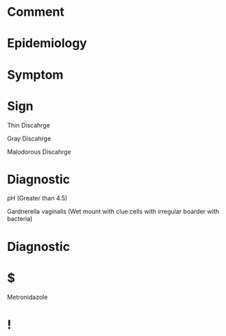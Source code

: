 # Comment

# Epidemiology

# Symptom

# Sign

Thin Discahrge

Gray Discahrge

Malodorous Discahrge

# Diagnostic

pH
(Greater than 4.5)

Gardnerella vaginalis
(Wet mount with clue cells with irregular boarder with bacteria)

# Diagnostic

# $

Metronidazole

# !
